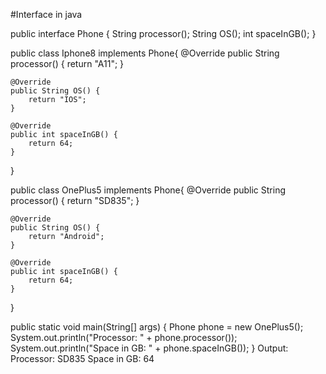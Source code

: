 #Interface in java

public interface Phone {
    String processor();
    String OS();
    int spaceInGB();
}

public class Iphone8 implements Phone{
    @Override
    public String processor() {
        return "A11";
    }

    @Override
    public String OS() {
        return "IOS";
    }

    @Override
    public int spaceInGB() {
        return 64;
    }
}

public class OnePlus5 implements Phone{
    @Override
    public String processor() {
        return "SD835";
    }

    @Override
    public String OS() {
        return "Android";
    }

    @Override
    public int spaceInGB() {
        return 64;
    }
}

public static void main(String[] args) {
    Phone phone = new OnePlus5();
    System.out.println("Processor: " + phone.processor());
    System.out.println("Space in GB: " + phone.spaceInGB());
}
Output:
Processor: SD835
Space in GB: 64

